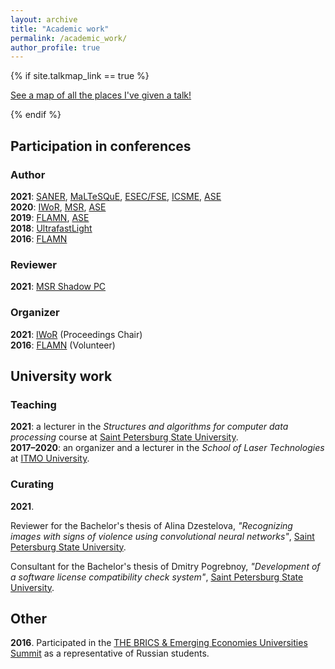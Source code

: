 ```yaml
---
layout: archive
title: "Academic work"
permalink: /academic_work/
author_profile: true
---
```


{% if site.talkmap_link == true %}

<p style="text-decoration:underline;"><a href="/talkmap.html">See a map of all the places I've given a talk!</a></p>

{% endif %}

<h2>Participation in conferences</h2>

<h3>Author</h3>

<b>2021</b>: <a href="https://saner2021.shidler.hawaii.edu/">SANER</a>, <a href="https://maltesque2021.github.io/submission.html">MaLTeSQuE</a>, <a href="https://2021.esec-fse.org/">ESEC/FSE</a>, <a href="https://icsme2021.github.io/">ICSME</a>, <a href="https://conf.researchr.org/home/ase-2021">ASE</a><br>
<b>2020</b>: <a href="https://conf.researchr.org/track/icse-2020/icse-2020-Workshops">IWoR</a>, <a href="https://2020.msrconf.org/">MSR</a>, <a href="https://conf.researchr.org/home/ase-2020">ASE</a><br>
<b>2019</b>: <a href="https://flamn.ifmo.ru/">FLAMN</a>, <a href="https://2019.ase-conferences.org/">ASE</a><br>
<b>2018</b>: <a href="https://ultrafastlight.lebedev.ru/">UltrafastLight</a><br>
<b>2016</b>: <a href="http://lpc.ifmo.ru/flamn16/">FLAMN</a>

<h3>Reviewer</h3>

<b>2021</b>: <a href="https://2021.msrconf.org/track/msr-2021-shadow-pc?">MSR Shadow PC</a>

<h3>Organizer</h3>

<b>2021</b>: <a href="https://iwor.github.io/iwor2021/index.html">IWoR</a> (Proceedings Chair)<br>
<b>2016</b>: <a href="http://lpc.ifmo.ru/flamn16/">FLAMN</a> (Volunteer)

<h2>University work</h2>

<h3>Teaching</h3>

<b>2021</b>: a lecturer in the <i>Structures and algorithms for computer data processing</i> course at <a href="https://english.spbu.ru/">Saint Petersburg State University</a>.<br>
<b>2017–2020</b>: an organizer and a lecturer in the <i>School of Laser Technologies</i> at <a href="https://en.itmo.ru/">ITMO University</a>.

<h3>Curating</h3>

<b>2021</b>.<br>
<p>Reviewer for the Bachelor's thesis of Alina Dzestelova, <i>"Recognizing images with signs of violence using convolutional neural networks"</i>, <a href="https://english.spbu.ru/">Saint Petersburg State University</a>.</p>
<p>Consultant for the Bachelor's thesis of Dmitry Pogrebnoy, <i>"Development of a software license compatibility check system"</i>, <a href="https://english.spbu.ru/">Saint Petersburg State University</a>.</p>

<h2>Other</h2>

<b>2016</b>. Participated in the <a href="https://www.timeshighereducation.com/world-university-rankings/brics-emerging-economies-universities-summit-take-place-johannesburg">THE BRICS & Emerging Economies Universities Summit</a> as a representative of Russian students.